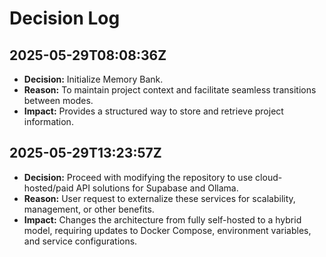 # Decision Log

## 2025-05-29T08:08:36Z
- **Decision:** Initialize Memory Bank.
- **Reason:** To maintain project context and facilitate seamless transitions between modes.
- **Impact:** Provides a structured way to store and retrieve project information.

## 2025-05-29T13:23:57Z
- **Decision:** Proceed with modifying the repository to use cloud-hosted/paid API solutions for Supabase and Ollama.
- **Reason:** User request to externalize these services for scalability, management, or other benefits.
- **Impact:** Changes the architecture from fully self-hosted to a hybrid model, requiring updates to Docker Compose, environment variables, and service configurations.